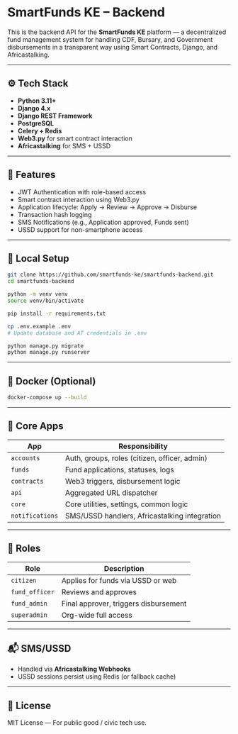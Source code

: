 # SmartFunds KE – Backend

This is the backend API for the **SmartFunds KE** platform — a decentralized fund management system for handling CDF, Bursary, and Government disbursements in a transparent way using Smart Contracts, Django, and Africastalking.

---

## ⚙️ Tech Stack

- **Python 3.11+**
- **Django 4.x**
- **Django REST Framework**
- **PostgreSQL**
- **Celery + Redis**
- **Web3.py** for smart contract interaction
- **Africastalking** for SMS + USSD

---

## 🧩 Features

- JWT Authentication with role-based access
- Smart contract interaction using Web3.py
- Application lifecycle: Apply → Review → Approve → Disburse
- Transaction hash logging
- SMS Notifications (e.g., Application approved, Funds sent)
- USSD support for non-smartphone access

---

## 🧪 Local Setup

```bash
git clone https://github.com/smartfunds-ke/smartfunds-backend.git
cd smartfunds-backend

python -m venv venv
source venv/bin/activate

pip install -r requirements.txt

cp .env.example .env
# Update database and AT credentials in .env

python manage.py migrate
python manage.py runserver
```

---

## 🐳 Docker (Optional)

```bash
docker-compose up --build
```

---

## 📂 Core Apps

| App         | Responsibility                                |
| ----------- | --------------------------------------------- |
| `accounts`  | Auth, groups, roles (citizen, officer, admin) |
| `funds`     | Fund applications, statuses, logs             |
| `contracts` | Web3 triggers, disbursement logic             |
| `api`       | Aggregated URL dispatcher                     |
| `core`      | Core utilities, settings, common logic        |
| `notifications` | SMS/USSD handlers, Africastalking integration |

---

## 🔐 Roles

| Role           | Description                           |
| -------------- | ------------------------------------- |
| `citizen`      | Applies for funds via USSD or web     |
| `fund_officer` | Reviews and approves                  |
| `fund_admin`   | Final approver, triggers disbursement |
| `superadmin`   | Org-wide full access                  |

---

## 📬 SMS/USSD

- Handled via **Africastalking Webhooks**
- USSD sessions persist using Redis (or fallback cache)

---

## 🧾 License

MIT License — For public good / civic tech use.
